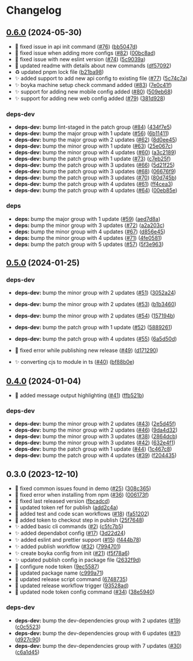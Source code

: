 # Changelog

## [0.6.0](https://github.com/BoykaFramework/boyka-cli/compare/0.5.0...0.6.0) (2024-05-30)


* :bug: fixed issue in api init command ([#76](https://github.com/BoykaFramework/boyka-cli/issues/76)) ([bb5047d](https://github.com/BoykaFramework/boyka-cli/commit/bb5047dd04d7e72edcf6cd93a63134916c27e599))
* :bug: fixed issue when adding more configs ([#82](https://github.com/BoykaFramework/boyka-cli/issues/82)) ([00bc8ad](https://github.com/BoykaFramework/boyka-cli/commit/00bc8ad190036711c0aa431959ee46cb20982ece))
* :bug: fixed issue with new eslint version ([#74](https://github.com/BoykaFramework/boyka-cli/issues/74)) ([5c9039a](https://github.com/BoykaFramework/boyka-cli/commit/5c9039a59d0b2cb2a0bb7ede3492bbf4b1639826))
* :memo: updated readme with details about new commands ([df57092](https://github.com/BoykaFramework/boyka-cli/commit/df57092477ff543951371041b6536e27c09f9fd0))
* :recycle: updated pnpm lock file ([b21ba98](https://github.com/BoykaFramework/boyka-cli/commit/b21ba981a10647bc2df378c91e9b0fe1f43d5e42))
* :sparkles: added support to add new api config to existing file ([#77](https://github.com/BoykaFramework/boyka-cli/issues/77)) ([5c74c7a](https://github.com/BoykaFramework/boyka-cli/commit/5c74c7a26d677e3697b770d08371671446cca411))
* :sparkles: boyka machine setup check command added ([#83](https://github.com/BoykaFramework/boyka-cli/issues/83)) ([7e0c41f](https://github.com/BoykaFramework/boyka-cli/commit/7e0c41fe4e00f69493a5d5114d6214012a8fe237))
* :sparkles: support for adding new mobile config added ([#80](https://github.com/BoykaFramework/boyka-cli/issues/80)) ([509eb68](https://github.com/BoykaFramework/boyka-cli/commit/509eb685515fd309f4a5f3014eab717f7c44b118))
* :sparkles: support for adding new web config added ([#79](https://github.com/BoykaFramework/boyka-cli/issues/79)) ([381d928](https://github.com/BoykaFramework/boyka-cli/commit/381d9280040ec2f3ea59e5f77f0f3e21deebfec0))


### deps-dev

* **deps-dev:** bump lint-staged in the patch group ([#84](https://github.com/BoykaFramework/boyka-cli/issues/84)) ([434f7e5](https://github.com/BoykaFramework/boyka-cli/commit/434f7e5e8c47163dc4f3b983f2eeb1ac3769eba0))
* **deps-dev:** bump the major group with 1 update ([#56](https://github.com/BoykaFramework/boyka-cli/issues/56)) ([6b11411](https://github.com/BoykaFramework/boyka-cli/commit/6b1141153f4a1bbd8bece2c926241b50926e4897))
* **deps-dev:** bump the major group with 2 updates ([#62](https://github.com/BoykaFramework/boyka-cli/issues/62)) ([8d0ee45](https://github.com/BoykaFramework/boyka-cli/commit/8d0ee45a551e60527686fffa1ea14b3c38375da8))
* **deps-dev:** bump the minor group with 1 update ([#63](https://github.com/BoykaFramework/boyka-cli/issues/63)) ([25e067c](https://github.com/BoykaFramework/boyka-cli/commit/25e067c7760256a345236d71284f67ffdc04095b))
* **deps-dev:** bump the minor group with 4 updates ([#60](https://github.com/BoykaFramework/boyka-cli/issues/60)) ([a3c2189](https://github.com/BoykaFramework/boyka-cli/commit/a3c21898aa18faf7172f42dc59c099c31fe7faff))
* **deps-dev:** bump the patch group with 1 update ([#73](https://github.com/BoykaFramework/boyka-cli/issues/73)) ([c7eb25f](https://github.com/BoykaFramework/boyka-cli/commit/c7eb25f7ea4b53499a4ddb0e645f0aa15b9e342d))
* **deps-dev:** bump the patch group with 3 updates ([#66](https://github.com/BoykaFramework/boyka-cli/issues/66)) ([5d21f25](https://github.com/BoykaFramework/boyka-cli/commit/5d21f258e7f0f81e9e5d34990c43fd4be5bab463))
* **deps-dev:** bump the patch group with 3 updates ([#68](https://github.com/BoykaFramework/boyka-cli/issues/68)) ([06676f9](https://github.com/BoykaFramework/boyka-cli/commit/06676f9d4e1c769463e2b71470608940c9fb7423))
* **deps-dev:** bump the patch group with 3 updates ([#70](https://github.com/BoykaFramework/boyka-cli/issues/70)) ([80d745b](https://github.com/BoykaFramework/boyka-cli/commit/80d745b5858c0be97e41b4dd817ee6422bf5f94a))
* **deps-dev:** bump the patch group with 4 updates ([#61](https://github.com/BoykaFramework/boyka-cli/issues/61)) ([ff4cea3](https://github.com/BoykaFramework/boyka-cli/commit/ff4cea3b5e3861fd46d55e0e6fa9771fe86d38f2))
* **deps-dev:** bump the patch group with 4 updates ([#64](https://github.com/BoykaFramework/boyka-cli/issues/64)) ([00eb85e](https://github.com/BoykaFramework/boyka-cli/commit/00eb85e93fa6d230be033b2807fa83f265f1d874))


### deps

* **deps:** bump the major group with 1 update ([#59](https://github.com/BoykaFramework/boyka-cli/issues/59)) ([aed7d8a](https://github.com/BoykaFramework/boyka-cli/commit/aed7d8a86ce10aa1173ad0a3cbc2646a1b6ac5cb))
* **deps:** bump the minor group with 3 updates ([#72](https://github.com/BoykaFramework/boyka-cli/issues/72)) ([a2a203c](https://github.com/BoykaFramework/boyka-cli/commit/a2a203c8ec985ed66f2ebc2f56a594f2cb3f0704))
* **deps:** bump the minor group with 4 updates ([#67](https://github.com/BoykaFramework/boyka-cli/issues/67)) ([d856e45](https://github.com/BoykaFramework/boyka-cli/commit/d856e45c38c39a94d93c52cb98e5f6915a130f04))
* **deps:** bump the minor group with 4 updates ([#71](https://github.com/BoykaFramework/boyka-cli/issues/71)) ([4fe0581](https://github.com/BoykaFramework/boyka-cli/commit/4fe05814781435a02730acc455b07b260419e016))
* **deps:** bump the patch group with 5 updates ([#57](https://github.com/BoykaFramework/boyka-cli/issues/57)) ([5f3e963](https://github.com/BoykaFramework/boyka-cli/commit/5f3e963bc9bcd9b57b98076fc0231e7d4aaebb0e))

## [0.5.0](https://github.com/BoykaFramework/boyka-cli/compare/0.4.0...0.5.0) (2024-01-25)


### deps-dev

* **deps-dev:** bump the minor group with 2 updates ([#51](https://github.com/BoykaFramework/boyka-cli/issues/51)) ([3052a24](https://github.com/BoykaFramework/boyka-cli/commit/3052a24e77f822c119d43d556a9cdbd913c17e15))
* **deps-dev:** bump the minor group with 2 updates ([#53](https://github.com/BoykaFramework/boyka-cli/issues/53)) ([b1b3460](https://github.com/BoykaFramework/boyka-cli/commit/b1b346019ebe4bee05ceff8d07a9356809523a59))
* **deps-dev:** bump the minor group with 2 updates ([#54](https://github.com/BoykaFramework/boyka-cli/issues/54)) ([157194b](https://github.com/BoykaFramework/boyka-cli/commit/157194b8e7c1792cf93a8824a0e6a34c8178cbe1))
* **deps-dev:** bump the patch group with 1 update ([#52](https://github.com/BoykaFramework/boyka-cli/issues/52)) ([5889261](https://github.com/BoykaFramework/boyka-cli/commit/588926141f9e67ae2750a01bfd9ecb966190a516))
* **deps-dev:** bump the patch group with 4 updates ([#55](https://github.com/BoykaFramework/boyka-cli/issues/55)) ([6a5d50d](https://github.com/BoykaFramework/boyka-cli/commit/6a5d50d3aabe8289cbd483024d4dc71527e52a87))


* :bug: fixed error while publishing new release ([#49](https://github.com/BoykaFramework/boyka-cli/issues/49)) ([d171290](https://github.com/BoykaFramework/boyka-cli/commit/d1712903b60ad0eac67f06ef505191ccea2674eb))
* :sparkles: converting cjs to module in ts ([#40](https://github.com/BoykaFramework/boyka-cli/issues/40)) ([bf88b0e](https://github.com/BoykaFramework/boyka-cli/commit/bf88b0e1b95918e468023c8ad27cb5ee47f0f5d5))

## [0.4.0](https://github.com/BoykaFramework/boyka-cli/compare/0.3.0...0.4.0) (2024-01-04)


* :lipstick: added message output highlighting ([#41](https://github.com/BoykaFramework/boyka-cli/issues/41)) ([ffb521b](https://github.com/BoykaFramework/boyka-cli/commit/ffb521ba464e3ab668f3d360c4627cc7393bc13e))


### deps-dev

* **deps-dev:** bump the minor group with 2 updates ([#43](https://github.com/BoykaFramework/boyka-cli/issues/43)) ([2e5d45f](https://github.com/BoykaFramework/boyka-cli/commit/2e5d45f4648a9b2ef4ebc27a0f88210484f26ea3))
* **deps-dev:** bump the minor group with 2 updates ([#46](https://github.com/BoykaFramework/boyka-cli/issues/46)) ([9da4d32](https://github.com/BoykaFramework/boyka-cli/commit/9da4d32b44695c74b376d2f56d5ad16d9daaf1d0))
* **deps-dev:** bump the minor group with 3 updates ([#38](https://github.com/BoykaFramework/boyka-cli/issues/38)) ([2864dcb](https://github.com/BoykaFramework/boyka-cli/commit/2864dcb533dc3a1f24588d56298fe981b23c7806))
* **deps-dev:** bump the minor group with 3 updates ([#42](https://github.com/BoykaFramework/boyka-cli/issues/42)) ([632e4f1](https://github.com/BoykaFramework/boyka-cli/commit/632e4f15927c078515520c90c2db038f93876a9f))
* **deps-dev:** bump the patch group with 1 update ([#44](https://github.com/BoykaFramework/boyka-cli/issues/44)) ([1c467c8](https://github.com/BoykaFramework/boyka-cli/commit/1c467c8d7eae6839b1dd66ce3a794fda93236aed))
* **deps-dev:** bump the patch group with 4 updates ([#39](https://github.com/BoykaFramework/boyka-cli/issues/39)) ([f204435](https://github.com/BoykaFramework/boyka-cli/commit/f204435ad415cb6d0ec152c067678242eed088c7))

## 0.3.0 (2023-12-10)


* :bug: fixed common issues found in demo ([#25](https://github.com/BoykaFramework/boyka-cli/issues/25)) ([308c365](https://github.com/BoykaFramework/boyka-cli/commit/308c365203c33ebcae20e821359840cf1bd3d5df))
* :bug: fixed error when installing from npm ([#36](https://github.com/BoykaFramework/boyka-cli/issues/36)) ([006173f](https://github.com/BoykaFramework/boyka-cli/commit/006173f4da80293b5fce2665a3e94ba2dfc394b4))
* :bug: fixed last released version ([fbcadcd](https://github.com/BoykaFramework/boyka-cli/commit/fbcadcd0f5ccc1bf68dca88c57683b9532bb7867))
* :bug: updated token ref for publish ([add2c4a](https://github.com/BoykaFramework/boyka-cli/commit/add2c4a69f4fc0c0b33068cc48c3d3227747339e))
* :green_heart: added test and code scan workflows ([#18](https://github.com/BoykaFramework/boyka-cli/issues/18)) ([fa51202](https://github.com/BoykaFramework/boyka-cli/commit/fa51202ceb488f67cbdac4d20c27e01db9714391))
* :green_heart: added token to checkout step in publish ([25f7648](https://github.com/BoykaFramework/boyka-cli/commit/25f764820fe910a6d8e3dab5aa2a9a06c6f77e76))
* :sparkles: added basic cli commands ([#2](https://github.com/BoykaFramework/boyka-cli/issues/2)) ([c5fc7b5](https://github.com/BoykaFramework/boyka-cli/commit/c5fc7b5beabe10a18a8bae5a193bff0e166e9dd8))
* :sparkles: added dependabot config ([#17](https://github.com/BoykaFramework/boyka-cli/issues/17)) ([3d22d24](https://github.com/BoykaFramework/boyka-cli/commit/3d22d24453f56a1d04aee495e602e81c568277e8))
* :sparkles: added eslint and prettier support ([#15](https://github.com/BoykaFramework/boyka-cli/issues/15)) ([f444b78](https://github.com/BoykaFramework/boyka-cli/commit/f444b78ce9c2a5903f369851d9522af1e0731c4e))
* :sparkles: added publish workflow ([#32](https://github.com/BoykaFramework/boyka-cli/issues/32)) ([7994701](https://github.com/BoykaFramework/boyka-cli/commit/7994701937521d526fcba87d994b8263127ba40d))
* :sparkles: create boyka config from init ([#21](https://github.com/BoykaFramework/boyka-cli/issues/21)) ([f5f78a6](https://github.com/BoykaFramework/boyka-cli/commit/f5f78a6460cf5effe5410d40240366c65709f3e9))
* :sparkles: updated publish config in package file ([2632f9d](https://github.com/BoykaFramework/boyka-cli/commit/2632f9d3d92bd4b4aa22f08e6211a55dd0d199cb))
* :wrench: configure node token ([9ec5587](https://github.com/BoykaFramework/boyka-cli/commit/9ec5587af9ad8693464b0d275c16de04e0af7ed1))
* :wrench: updated package name ([c999a71](https://github.com/BoykaFramework/boyka-cli/commit/c999a7160b377604465473f3ec45433b2b934dc7))
* :wrench: updated release script command ([6748735](https://github.com/BoykaFramework/boyka-cli/commit/674873537a5b80f45b2ccacec37b3da15d1f9149))
* :wrench: updated release workflow trigger ([93528ad](https://github.com/BoykaFramework/boyka-cli/commit/93528adb8be929e34fd20f5071e35f8fbf735ae6))
* 🐛 updated node token config command ([#34](https://github.com/BoykaFramework/boyka-cli/issues/34)) ([38e5940](https://github.com/BoykaFramework/boyka-cli/commit/38e59409bad958cecd400b1a2aaf3c32c76d94d1))


### deps-dev

* **deps-dev:** bump the dev-dependencies group with 2 updates ([#19](https://github.com/BoykaFramework/boyka-cli/issues/19)) ([c0c5523](https://github.com/BoykaFramework/boyka-cli/commit/c0c55239932a369d2ee40e41a580ae1e6137b11d))
* **deps-dev:** bump the dev-dependencies group with 6 updates ([#31](https://github.com/BoykaFramework/boyka-cli/issues/31)) ([d927c90](https://github.com/BoykaFramework/boyka-cli/commit/d927c904cbc3b26a1261dc09341fdb725ae242d7))
* **deps-dev:** bump the dev-dependencies group with 7 updates ([#30](https://github.com/BoykaFramework/boyka-cli/issues/30)) ([c6a1d45](https://github.com/BoykaFramework/boyka-cli/commit/c6a1d457abf0a7742b09c19ce775964165acf643))

